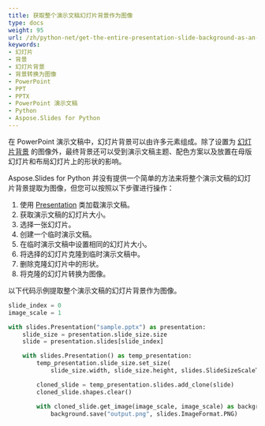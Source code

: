 ```yaml
---
title: 获取整个演示文稿幻灯片背景作为图像
type: docs
weight: 95
url: /zh/python-net/get-the-entire-presentation-slide-background-as-an-image/
keywords:
- 幻灯片
- 背景
- 幻灯片背景
- 背景转换为图像
- PowerPoint
- PPT
- PPTX
- PowerPoint 演示文稿
- Python
- Aspose.Slides for Python
---
```


在 PowerPoint 演示文稿中，幻灯片背景可以由许多元素组成。除了设置为 [幻灯片背景](/slides/zh/python-net/presentation-background/) 的图像外，最终背景还可以受到演示文稿主题、配色方案以及放置在母版幻灯片和布局幻灯片上的形状的影响。

Aspose.Slides for Python 并没有提供一个简单的方法来将整个演示文稿的幻灯片背景提取为图像，但您可以按照以下步骤进行操作：
1. 使用 [Presentation](https://reference.aspose.com/slides/python-net/aspose.slides/presentation/) 类加载演示文稿。
1. 获取演示文稿的幻灯片大小。
1. 选择一张幻灯片。
1. 创建一个临时演示文稿。
1. 在临时演示文稿中设置相同的幻灯片大小。
1. 将选择的幻灯片克隆到临时演示文稿中。
1. 删除克隆幻灯片中的形状。
1. 将克隆的幻灯片转换为图像。

以下代码示例提取整个演示文稿的幻灯片背景作为图像。
```py
slide_index = 0
image_scale = 1

with slides.Presentation("sample.pptx") as presentation:
    slide_size = presentation.slide_size.size
    slide = presentation.slides[slide_index]

    with slides.Presentation() as temp_presentation:
        temp_presentation.slide_size.set_size(
            slide_size.width, slide_size.height, slides.SlideSizeScaleType.DO_NOT_SCALE)

        cloned_slide = temp_presentation.slides.add_clone(slide)
        cloned_slide.shapes.clear()

        with cloned_slide.get_image(image_scale, image_scale) as background:
            background.save("output.png", slides.ImageFormat.PNG)
```